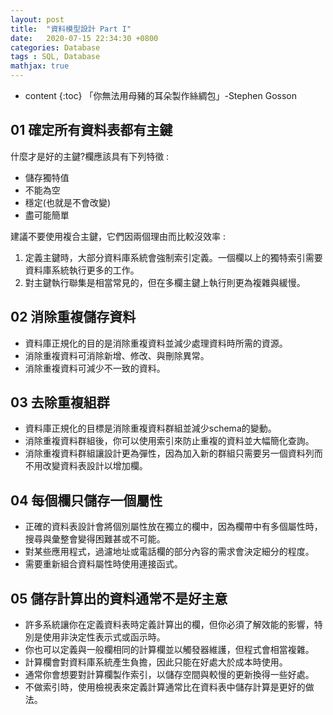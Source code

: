 ```yaml
---
layout: post
title:  "資料模型設計 Part I"
date:   2020-07-15 22:34:30 +0800
categories: Database
tags : SQL, Database
mathjax: true
---
```

* content 
{:toc}
「你無法用母豬的耳朵製作絲綢包」-Stephen Gosson




## 01 確定所有資料表都有主鍵
什麼才是好的主鍵?欄應該具有下列特徵 : 
* 儲存獨特值
* 不能為空
* 穩定(也就是不會改變)
* 盡可能簡單

建議不要使用複合主鍵，它們因兩個理由而比較沒效率 :
1. 定義主鍵時，大部分資料庫系統會強制索引定義。一個欄以上的獨特索引需要資料庫系統執行更多的工作。
2. 對主鍵執行聯集是相當常見的，但在多欄主鍵上執行則更為複雜與緩慢。
## 02 消除重複儲存資料
* 資料庫正規化的目的是消除重複資料並減少處理資料時所需的資源。
* 消除重複資料可消除新增、修改、與刪除異常。
* 消除重複資料可減少不一致的資料。
## 03 去除重複組群
* 資料庫正規化的目標是消除重複資料群組並減少schema的變動。
* 消除重複資料群組後，你可以使用索引來防止重複的資料並大幅簡化查詢。
* 消除重複資料群組讓設計更為彈性，因為加入新的群組只需要另一個資料列而不用改變資料表設計以增加欄。
## 04 每個欄只儲存一個屬性
* 正確的資料表設計會將個別屬性放在獨立的欄中，因為欄帶中有多個屬性時，搜尋與彙整會變得困難甚或不可能。 
* 對某些應用程式，過濾地址或電話欄的部分內容的需求會決定細分的程度。
* 需要重新組合資料屬性時使用連接函式。
## 05 儲存計算出的資料通常不是好主意
* 許多系統讓你在定義資料表時定義計算出的欄，但你必須了解效能的影響，特別是使用非決定性表示式或函示時。
* 你也可以定義與一般欄相同的計算欄並以觸發器維護，但程式會相當複雜。
* 計算欄會對資料庫系統產生負擔，因此只能在好處大於成本時使用。
* 通常你會想要對計算欄製作索引，以儲存空間與較慢的更新換得一些好處。
* 不做索引時，使用檢視表來定義計算通常比在資料表中儲存計算是更好的做法。
